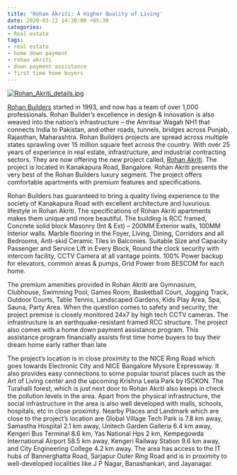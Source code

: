 ```yaml
---
title: 'Rohan Akriti: A Higher Quality of Living'
date: 2020-03-22 14:30:00 +05:30
categories:
- Real estate
tags:
- real estate
- home down payment
- rohan akriti
- down payment assistance
- first time home buyers
---
```


[![Rohan_Akriti_details.jpg](/uploads/Rohan_Akriti_details.jpg)](https://HomeCapital.in/property/73/Rohan-Akriti-1-BHK)

[Rohan Builders](https://homecapital.in/offering/developers/rohan-builders) started in 1993, and now has a team of over 1,000 professionals. Rohan Builder’s excellence in design & innovation is also weaved into the nation’s infrastructure – the Amritsar Wagah NH1 that connects India to Pakistan, and other roads, tunnels, bridges across Punjab, Rajasthan, Maharashtra. Rohan Builders projects are spread across multiple states sprawling over 15 million square feet across the country. With over 25 years of experience in real estate, infrastructure, and industrial contracting sectors. They are now offering the new project called, [Rohan Akriti](https://HomeCapital.in/property/73/Rohan-Akriti-1-BHK). The project is located in Kanakapura Road, Bangalore. Rohan Akriti presents the very best of the Rohan Builders luxury segment. The project offers comfortable apartments with premium features and specifications.

Rohan Builders has guaranteed to bring a quality living experience to the society of Kanakapura Road with excellent architecture and luxurious lifestyle in Rohan Akriti. The specifications of Rohan Akriti apartments makes them unique and more beautiful. The building is RCC framed, Concrete solid block Masonry (Int & Ext) – 200MM Exterior walls, 100MM Interior walls. Marble flooring in the Foyer, Living, Dining, Corridors and all Bedrooms, Anti-skid Ceramic Tiles in Balconies. Suitable Size and Capacity Passenger and Service Lift in Every Block, Round the clock security with intercom facility, CCTV Camera at all vantage points. 100% Power backup for elevators, common areas & pumps, Grid Power from BESCOM for each home.

The premium amenities provided in Rohan Akriti are Gymnasium, Clubhouse, Swimming Pool, Games Room, Basketball Court, Jogging Track, Outdoor Courts, Table Tennis, Landscaped Gardens, Kids Play Area, Spa, Sauna, Party Area. When the question comes to safety and security, the project premise is closely monitored 24x7 by high tech CCTV cameras. The infrastructure is an earthquake-resistant framed RCC structure.  The project also comes with a home down payment assistance program. This assistance program financially assists first time home buyers to buy their dream home early rather than late

The project’s location is in close proximity to the NICE Ring Road which goes towards Electronic City and NICE Bangalore Mysore Expressway. It also provides easy connections to some popular tourist places such as the Art of Living center and the upcoming Krishna Leela Park by ISCKON. The Turahalli forest, which is just next door to Rohan Akriti also keeps in check the pollution levels in the area. Apart from the physical infrastructure, the social infrastructure in the area is also well developed with malls, schools, hospitals, etc in close proximity. Nearby Places and Landmark which are close to the project’s location are Global Village Tech Park is 7.8 km away, Samastha Hospital 2.1 km away, Unitech Garden Galleria 6.4 km away, Kengeri Bus Terminal 8.6 km, Yas National Hps 2 km, Kempegowda International Airport 58.5 km away, Kengeri Railway Station 9.6 km away, and City Engineering College 4.2 km away. The area has access to the IT hubs of Bannerghatta Road, Sarjapur Outer Ring Road and is in proximity to well-developed localities like J P Nagar,  Banashankari, and Jayanagar.
